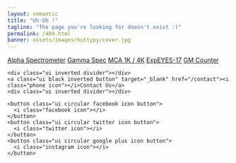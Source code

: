 ```yaml
---
layout: semantic
title: "Uh-Oh !"
tagline: "The page you're looking for doesn't exist :("
permalink: /404.html
banner: assets/images/kuttypy/cover.jpg
---
```

<div class="ui inverted segment">
	<div class="ui container">
		<a class="ui green inverted button" href="/alphaspec"><i class="chart bar icon"></i>Alpha Spectrometer</a>
		<a class="ui red inverted button" href="/gammaspec"><i class="chart bar outline icon"></i>Gamma Spec</a>
		<a class="ui blue inverted button" href="/mca1k"><i class="chart bar icon"></i>MCA 1K / 4K</a>
		<a class="ui orange inverted button" href="/eyes17"><i class="graduation cap icon"></i>ExpEYES-17</a>
		<a class="ui teal inverted button" href="/gmcounter"><i class="exclamation triangle icon"></i>GM Counter</a>
	</div>

	<div class="ui inverted divider"></div>
	<a class="ui black inverted button" target="_blank" href="/contact"><i class="phone icon"></i>Contact Us</a>
	<div class="ui inverted divider"></div>

	<button class="ui circular facebook icon button">
	  <i class="facebook icon"></i>
	</button>
	<button class="ui circular twitter icon button">
	  <i class="twitter icon"></i>
	</button>
	<button class="ui circular google plus icon button">
	  <i class="instagram icon"></i>
	</button>
</div>



